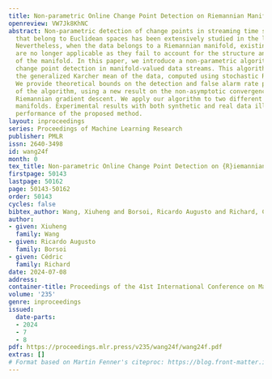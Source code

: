```yaml
---
title: Non-parametric Online Change Point Detection on Riemannian Manifolds
openreview: VW7Jk8KhNC
abstract: Non-parametric detection of change points in streaming time series data
  that belong to Euclidean spaces has been extensively studied in the literature.
  Nevertheless, when the data belongs to a Riemannian manifold, existing approaches
  are no longer applicable as they fail to account for the structure and geometry
  of the manifold. In this paper, we introduce a non-parametric algorithm for online
  change point detection in manifold-valued data streams. This algorithm monitors
  the generalized Karcher mean of the data, computed using stochastic Riemannian optimization.
  We provide theoretical bounds on the detection and false alarm rate performances
  of the algorithm, using a new result on the non-asymptotic convergence of the stochastic
  Riemannian gradient descent. We apply our algorithm to two different Riemannian
  manifolds. Experimental results with both synthetic and real data illustrate the
  performance of the proposed method.
layout: inproceedings
series: Proceedings of Machine Learning Research
publisher: PMLR
issn: 2640-3498
id: wang24f
month: 0
tex_title: Non-parametric Online Change Point Detection on {R}iemannian Manifolds
firstpage: 50143
lastpage: 50162
page: 50143-50162
order: 50143
cycles: false
bibtex_author: Wang, Xiuheng and Borsoi, Ricardo Augusto and Richard, C\'{e}dric
author:
- given: Xiuheng
  family: Wang
- given: Ricardo Augusto
  family: Borsoi
- given: Cédric
  family: Richard
date: 2024-07-08
address:
container-title: Proceedings of the 41st International Conference on Machine Learning
volume: '235'
genre: inproceedings
issued:
  date-parts:
  - 2024
  - 7
  - 8
pdf: https://proceedings.mlr.press/v235/wang24f/wang24f.pdf
extras: []
# Format based on Martin Fenner's citeproc: https://blog.front-matter.io/posts/citeproc-yaml-for-bibliographies/
---
```

